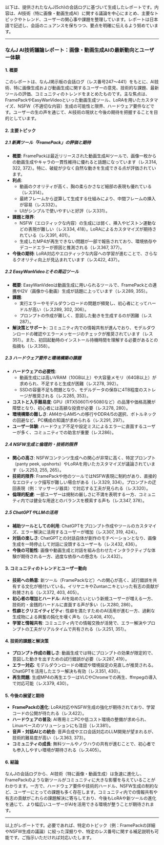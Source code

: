以下は、提供されたなんJ(5ch)の会話ログに基づいて生成したレポートです。内容は、AI技術（特に画像・動画生成AI）に関する議論を中心にまとめ、主要なトピックやトレンド、ユーザーの関心事や課題を整理しています。レポートは日本語で記述し、会話のニュアンスを保ちつつ、要点を明確に伝えるよう努めています。

---

### なんJ AI技術議論レポート：画像・動画生成AIの最新動向とユーザー体験

#### 1. 概要
このレポートは、なんJ掲示板の会話ログ（レス番号247～441）をもとに、AI技術、特に画像生成および動画生成に関するユーザーの意見、技術的な課題、最新ツールの評価、コミュニティのトレンドをまとめたものです。主な焦点は、FramePackやEasyWanVideoといった動画生成ツール、LoRAを用いたカスタマイズ、NSFW（不適切な内容）生成の可能性と限界、ハードウェア要件などです。ユーザーの生の声を通じて、AI技術の現状と今後の期待を把握することを目的としています。

#### 2. 主要トピック
##### 2.1 新興ツール「FramePack」の評価と期待
- **概要**: FramePackは最近リリースされた動画生成AIツールで、画像一枚からの動画生成やキャラの一貫性維持に優れると話題になっています（レス314, 322, 372）。特に、破綻が少なく自然な動きを生成できる点が評価されています。
- **利点**:
  - 動画のクオリティが高く、胸の柔らかさなど細部の表現も優れている（レス314）。
  - 最終フレームから逆算して生成する仕組みにより、中間フレームの挿入が容易（レス332）。
  - UIがシンプルで使いやすいと好評（レス331）。
- **課題と限界**:
  - NSFW（エロティックな内容）の生成には弱く、挿入やピストン運動などの表現が難しい（レス334, 418）。LoRAによるカスタマイズが期待されている（レス391, 401）。
  - 生成したMP4が再生できない問題が一部で報告されており、環境依存やデコードエラーが原因と推測される（レス367, 377）。
- **今後の期待**: LoRA対応やエロティックな内容への学習が進むことで、さらなるクオリティ向上が見込まれています（レス422, 437）。

##### 2.2 EasyWanVideoとその周辺ツール
- **概要**: EasyWanVideoは動画生成に用いられるツールで、FramePackとの連携やI2V（画像から動画）生成が話題に上っています（レス289, 355）。
- **課題**:
  - 実行エラーやモデルダウンロードの問題が頻発し、初心者にとってハードルが高い（レス289, 302, 306）。
  - プロンプトの作成が難しく、意図した動きを生成するのが困難（レス287）。
- **解決策とサポート**: コミュニティ内での情報共有が進んでおり、モデルダウンロードの確認やエラーメッセージのチェックが推奨されています（レス351）。また、初回起動時のインストール待機時間を理解する必要があるとの指摘も（レス358）。

##### 2.3 ハードウェア要件と環境構築の課題
- **ハードウェアの必要性**:
  - 動画生成には高いVRAM（10GB以上）や大容量メモリ（64GB以上）が求められ、不足すると生成が困難（レス278, 392）。
  - SSDの容量不足も問題となり、モデルデータの保存に4TB程度のストレージが推奨される（レス285, 353）。
- **コストと入手難易度**: GPU（RTX5060Tiや5080など）の品薄や価格高騰が障壁となり、初心者には高額な投資が必要（レス278, 280）。
- **環境構築の難しさ**: AM4からAM5への移行やDDR4/5の選択、ボトルネックの回避など、PC構成の知識が求められる（レス291, 297）。
- **ユーザー体験**: ハードウェア不足や設定ミスによるエラーに直面するユーザーが多く、コミュニティでの助言が重要（レス286）。

##### 2.4 NSFW生成と倫理的・技術的限界
- **関心の高さ**: NSFWコンテンツ生成への関心が非常に高く、特定プロンプト（panty peek, upshorts）やLoRAを用いたカスタマイズが議論されています（レス253, 255, 265）。
- **技術的限界**: FramePackや他のツールではNSFW表現に制約があり、直接的なエロティック描写が難しい場合がある（レス329, 334）。プロンプトの迂回表現（例：マッサージ器具）で対応する工夫が見られる（レス320）。
- **倫理的配慮**: 一部ユーザーは規制の厳しさに不満を表明する一方、コミュニティ内では健全な用途とのバランスを模索する声も（レス347, 378）。

##### 2.5 ChatGPTやLLMの活用
- **補助ツールとしての利用**: ChatGPTをプロンプト作成やツールのカスタマイズ、エラー解決に活用するユーザーが増加（レス307, 319, 424）。
- **対話の楽しさ**: ChatGPTとの対話自体が創作のモチベーションとなり、画像生成を一時停止して対話に没頭するユーザーも（レス432, 436）。
- **今後の可能性**: 画像や動画生成と対話を組み合わせたインタラクティブな体験が期待される一方、過度な依存への懸念も（レス432）。

#### 3. コミュニティのトレンドとユーザー動向
- **技術への熱意**: 新ツール（FramePackなど）への関心が高く、試行錯誤を共有する文化が根付いている。イリヤニキやZuntanニキといった有志の貢献が称賛される（レス372, 403, 405）。
- **初心者の増加とハードル**: AIを始めたいという新規ユーザーが増える一方、技術的・金銭的ハードルに直面する声が多い（レス280, 286）。
- **性癖とクリエイティビティ**: 性癖を満たすためのAI活用が進む一方、過剰な生成物による興奮の鈍化を嘆く声も（レス408, 410）。
- **学習と情報共有**: コミュニティ内での情報交換が活発で、エラー解決やプロンプトの工夫がリアルタイムで共有される（レス251, 351）。

#### 4. 技術的課題と解決策
- **プロンプト作成の難しさ**: 動画生成では特にプロンプトの効果が限定的で、意図した動きを出すための試行錯誤が必要（レス287, 419）。
- **エラー対応**: モデルダウンロードの確認や環境設定の見直しが推奨される。ChatGPTを活用したエラー解決も有効（レス351, 430）。
- **再生問題**: 生成MP4の再生エラーはVLCやChromeでの再生、ffmpegの導入で対応可能（レス379, 430）。

#### 5. 今後の展望と期待
- **FramePackの進化**: LoRA対応やNSFW生成の強化が期待されており、学習コードの公開が待たれる（レス422）。
- **ハードウェアの普及**: AI専用ミニPCや低コスト環境の整備が求められ、Linuxベースのソリューションにも注目（レス381）。
- **音声・対話AIとの統合**: 音声合成やエロ会話対応のLLM開発が望まれるが、技術的難易度が高い（レス363, 373）。
- **コミュニティの成長**: 無料ツールやノウハウの共有が進むことで、初心者でも参入しやすい環境が期待される（レス405）。

#### 6. 結論
なんJの会話ログから、AI技術（特に画像・動画生成）は急速に進化し、FramePackのような新ツールがコミュニティに大きな影響を与えていることがわかります。一方で、ハードウェア要件や技術的ハードル、NSFW生成の制約など、ユーザーにとっての課題も多く存在します。コミュニティ内での情報共有や有志の貢献がこれらの課題解決に寄与しており、今後もLoRAや新ツールの進化を通じて、より幅広いユーザーがAIを活用できる環境が整うことが期待されます。

---

以上がレポートです。必要であれば、特定のトピック（例：FramePackの詳細やNSFW生成の議論）に絞った深掘りや、特定のレス番号に関する補足説明も可能です。ご指示いただければ対応いたします。